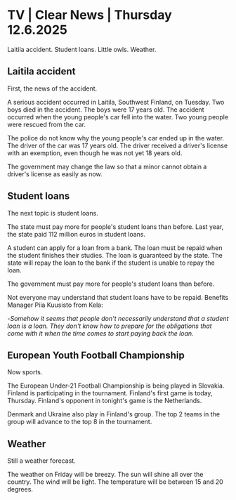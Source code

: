 # TV | Clear News | Thursday 12.6.2025

Laitila accident. Student loans. Little owls. Weather.

## Laitila accident

First, the news of the accident.

A serious accident occurred in Laitila, Southwest Finland, on Tuesday. Two boys died in the accident. The boys were 17 years old. The accident occurred when the young people's car fell into the water. Two young people were rescued from the car.

The police do not know why the young people's car ended up in the water. The driver of the car was 17 years old. The driver received a driver's license with an exemption, even though he was not yet 18 years old.

The government may change the law so that a minor cannot obtain a driver's license as easily as now.

## Student loans

The next topic is student loans.

The state must pay more for people's student loans than before. Last year, the state paid 112 million euros in student loans.

A student can apply for a loan from a bank. The loan must be repaid when the student finishes their studies. The loan is guaranteed by the state. The state will repay the loan to the bank if the student is unable to repay the loan.

The government must pay more for people's student loans than before.

Not everyone may understand that student loans have to be repaid. Benefits Manager Piia Kuusisto from Kela:

\-*Somehow it seems that people don't necessarily understand that a student loan is a loan. They don't know how to prepare for the obligations that come with it when the time comes to start paying back the loan.*

## European Youth Football Championship

Now sports.

The European Under-21 Football Championship is being played in Slovakia. Finland is participating in the tournament. Finland's first game is today, Thursday. Finland's opponent in tonight's game is the Netherlands.

Denmark and Ukraine also play in Finland's group. The top 2 teams in the group will advance to the top 8 in the tournament.

## Weather

Still a weather forecast.

The weather on Friday will be breezy. The sun will shine all over the country. The wind will be light. The temperature will be between 15 and 20 degrees.
